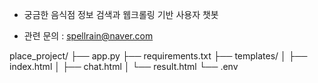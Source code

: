 * 궁금한 음식점 정보 검색과 웹크롤링 기반 사용자 챗봇

* 관련 문의 : spellrain@naver.com

place_project/
├── app.py
├── requirements.txt
├── templates/
│   ├── index.html
│   ├── chat.html
│   └── result.html
└── .env
